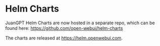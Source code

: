 # Helm Charts
JuanGPT Helm Charts are now hosted in a separate repo, which can be found here: https://github.com/open-webui/helm-charts 

The charts are released at https://helm.openwebui.com. 